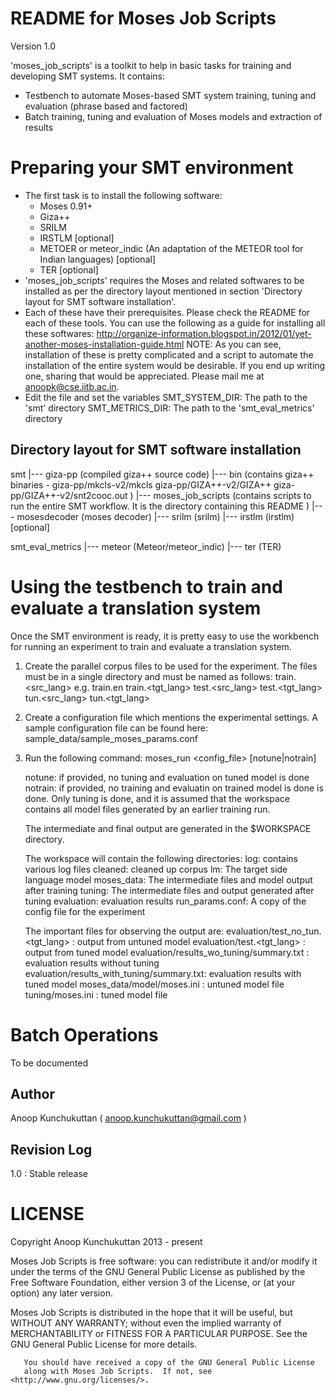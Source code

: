 README for Moses Job Scripts
============================

Version 1.0

'moses_job_scripts' is a toolkit to help in basic tasks for training and developing SMT systems. It contains:

- Testbench to automate Moses-based SMT system training, tuning and evaluation (phrase based and factored)
- Batch training, tuning and evaluation of Moses models and extraction of results

Preparing your SMT environment
==============================
- The first task is to install the following software: 
    - Moses 0.91+ 
    - Giza++ 
    - SRILM
    - IRSTLM [optional]
    - METOER or meteor_indic (An adaptation of the METEOR tool for Indian languages) [optional]
    - TER [optional]
- 'moses_job_scripts' requires the Moses and related softwares to be installed as per the directory layout mentioned in section 'Directory layout for SMT software installation'. 
- Each of these have their prerequisites. Please check the README for each of these tools. You can use the following as a guide for installing all these softwares: 
    http://organize-information.blogspot.in/2012/01/yet-another-moses-installation-guide.html
    NOTE: As you can see, installation of these is pretty complicated and a script to automate the installation of the entire system would be desirable. 
    If you end up writing one, sharing that would be appreciated. Please mail me at anoopk@cse.iitb.ac.in. 
- Edit the file and set the variables
   SMT_SYSTEM_DIR: The path to the 'smt' directory 
   SMT_METRICS_DIR: The path to the 'smt_eval_metrics' directory 

Directory layout for SMT software installation
-----------------------------------------------

smt
 |---   giza-pp             (compiled giza++ source code)
 |---   bin                 (contains giza++ binaries - giza-pp/mkcls-v2/mkcls giza-pp/GIZA++-v2/GIZA++ giza-pp/GIZA++-v2/snt2cooc.out )
 |---   moses_job_scripts         (contains scripts to run the entire SMT workflow. It is the directory containing this README )
 |---   mosesdecoder        (moses decoder)
 |---   srilm               (srilm)
 |---   irstlm              (irstlm) [optional]

smt_eval_metrics
 |---  meteor               (Meteor/meteor_indic)
 |---  ter                  (TER)


Using the testbench to train and evaluate a translation system
==============================================================
Once the SMT environment is ready, it is pretty easy to use the workbench for running an experiment to train and evaluate a translation system.

1. Create the parallel corpus files to be used for the experiment. The files must be in a single directory and must be named as follows: 
   train.<src_lang>  e.g. train.en
   train.<tgt_lang>
   test.<src_lang>
   test.<tgt_lang>
   tun.<src_lang>
   tun.<tgt_lang>
   
2. Create a configuration file which mentions the experimental settings. A sample configuration file can be found here: sample_data/sample_moses_params.conf 

3. Run the following command: 
           moses_run <config_file> [notune|notrain]
    
   notune: if provided, no tuning and evaluation on tuned model is done 
   notrain: if provided, no training and evaluatin on trained model is done is done. Only tuning is done, and it is assumed that the workspace contains all model files generated by an earlier training run.

   The intermediate and final output are generated in the $WORKSPACE directory. 

   The workspace will contain the following directories: 
        log: contains various log files 
        cleaned: cleaned up corpus 
        lm: The target side language model 
        moses_data: The intermediate files and model output after training 
        tuning: The intermediate files and output generated after tuning 
        evaluation: evaluation results 
        run_params.conf: A copy of the config file for the experiment 

   The important files for observing the output are: 
        evaluation/test_no_tun.<tgt_lang> : output from untuned model 
        evaluation/test.<tgt_lang> : output from tuned model
        evaluation/results_wo_tuning/summary.txt : evaluation results without tuning 
        evaluation/results_with_tuning/summary.txt: evaluation results with tuned model 
        moses_data/model/moses.ini : untuned model file
        tuning/moses.ini : tuned model file

Batch Operations
================
To be documented

Author
------
Anoop Kunchukuttan ( anoop.kunchukuttan@gmail.com )

Revision Log 
------------
1.0 : Stable release


LICENSE
=======
Copyright Anoop Kunchukuttan 2013 - present
 
Moses Job Scripts is free software: you can redistribute it and/or modify
it under the terms of the GNU General Public License as published by
the Free Software Foundation, either version 3 of the License, or
(at your option) any later version.

Moses Job Scripts is distributed in the hope that it will be useful,
       but WITHOUT ANY WARRANTY; without even the implied warranty of
       MERCHANTABILITY or FITNESS FOR A PARTICULAR PURPOSE.  See the
       GNU General Public License for more details.

       You should have received a copy of the GNU General Public License
       along with Moses Job Scripts.  If not, see <http://www.gnu.org/licenses/>.


